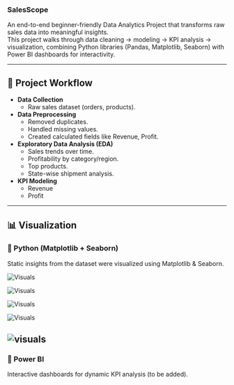 ### SalesScope

An end-to-end beginner-friendly Data Analytics Project that transforms raw sales data into meaningful insights.  
This project walks through data cleaning → modeling → KPI analysis → visualization, combining Python libraries (Pandas, Matplotlib, Seaborn) with Power BI dashboards for interactivity.

---

## 🚀 Project Workflow

- **Data Collection**
  - Raw sales dataset (orders, products).
- **Data Preprocessing**
  - Removed duplicates.
  - Handled missing values.
  - Created calculated fields like Revenue, Profit.
- **Exploratory Data Analysis (EDA)**
  - Sales trends over time.
  - Profitability by category/region.
  - Top products.
  - State-wise shipment analysis.
- **KPI Modeling**
  - Revenue
  - Profit

---

## 📊 Visualization  

### 🔹 Python (Matplotlib + Seaborn)  
Static insights from the dataset were visualized using Matplotlib & Seaborn.
 
  ![Visuals](../SalesScope/Screenshots/python/1.png)

  ![Visuals](../SalesScope/Screenshots/python/2.png)

  ![Visuals](../SalesScope/Screenshots/python/3.png)
 
  ![Visuals](../SalesScope/Screenshots/python/4.png)

  ![visuals](../SalesScope/Screenshots/python/newplot.png)
---

### 🔹 Power BI  
Interactive dashboards for dynamic KPI analysis (to be added).

